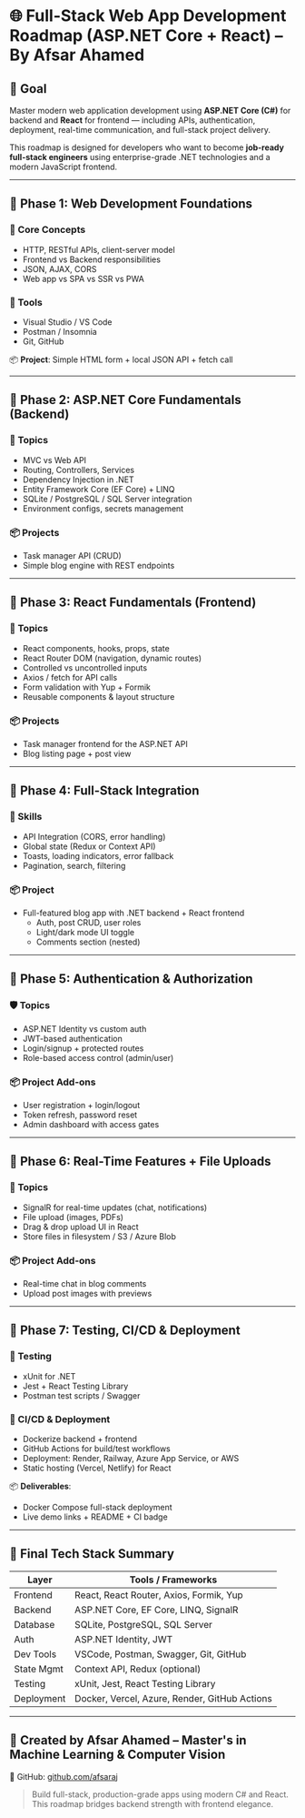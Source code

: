 # 🌐 Full-Stack Web App Development Roadmap (ASP.NET Core + React) – By Afsar Ahamed

## 🎯 Goal
Master modern web application development using **ASP.NET Core (C#)** for backend and **React** for frontend — including APIs, authentication, deployment, real-time communication, and full-stack project delivery.

This roadmap is designed for developers who want to become **job-ready full-stack engineers** using enterprise-grade .NET technologies and a modern JavaScript frontend.

---

## 📍 Phase 1: Web Development Foundations

### 🧠 Core Concepts
- HTTP, RESTful APIs, client-server model
- Frontend vs Backend responsibilities
- JSON, AJAX, CORS
- Web app vs SPA vs SSR vs PWA

### 🔧 Tools
- Visual Studio / VS Code
- Postman / Insomnia
- Git, GitHub

📦 **Project**: Simple HTML form + local JSON API + fetch call

---

## 📍 Phase 2: ASP.NET Core Fundamentals (Backend)

### 🧠 Topics
- MVC vs Web API
- Routing, Controllers, Services
- Dependency Injection in .NET
- Entity Framework Core (EF Core) + LINQ
- SQLite / PostgreSQL / SQL Server integration
- Environment configs, secrets management

### 📦 Projects
- Task manager API (CRUD)
- Simple blog engine with REST endpoints

---

## 📍 Phase 3: React Fundamentals (Frontend)

### 🧠 Topics
- React components, hooks, props, state
- React Router DOM (navigation, dynamic routes)
- Controlled vs uncontrolled inputs
- Axios / fetch for API calls
- Form validation with Yup + Formik
- Reusable components & layout structure

### 📦 Projects
- Task manager frontend for the ASP.NET API
- Blog listing page + post view

---

## 📍 Phase 4: Full-Stack Integration

### 🔧 Skills
- API Integration (CORS, error handling)
- Global state (Redux or Context API)
- Toasts, loading indicators, error fallback
- Pagination, search, filtering

### 📦 Project
- Full-featured blog app with .NET backend + React frontend
  - Auth, post CRUD, user roles
  - Light/dark mode UI toggle
  - Comments section (nested)

---

## 📍 Phase 5: Authentication & Authorization

### 🛡️ Topics
- ASP.NET Identity vs custom auth
- JWT-based authentication
- Login/signup + protected routes
- Role-based access control (admin/user)

### 📦 Project Add-ons
- User registration + login/logout
- Token refresh, password reset
- Admin dashboard with access gates

---

## 📍 Phase 6: Real-Time Features + File Uploads

### 📡 Topics
- SignalR for real-time updates (chat, notifications)
- File upload (images, PDFs)
- Drag & drop upload UI in React
- Store files in filesystem / S3 / Azure Blob

### 📦 Project Add-ons
- Real-time chat in blog comments
- Upload post images with previews

---

## 📍 Phase 7: Testing, CI/CD & Deployment

### 🧪 Testing
- xUnit for .NET
- Jest + React Testing Library
- Postman test scripts / Swagger

### 🚀 CI/CD & Deployment
- Dockerize backend + frontend
- GitHub Actions for build/test workflows
- Deployment: Render, Railway, Azure App Service, or AWS
- Static hosting (Vercel, Netlify) for React

📦 **Deliverables**:
- Docker Compose full-stack deployment
- Live demo links + README + CI badge

---

## 📂 Final Tech Stack Summary

| Layer       | Tools / Frameworks                                |
|-------------|----------------------------------------------------|
| Frontend    | React, React Router, Axios, Formik, Yup           |
| Backend     | ASP.NET Core, EF Core, LINQ, SignalR              |
| Database    | SQLite, PostgreSQL, SQL Server                    |
| Auth        | ASP.NET Identity, JWT                             |
| Dev Tools   | VSCode, Postman, Swagger, Git, GitHub             |
| State Mgmt  | Context API, Redux (optional)                     |
| Testing     | xUnit, Jest, React Testing Library                |
| Deployment  | Docker, Vercel, Azure, Render, GitHub Actions     |

---

## 👤 Created by Afsar Ahamed – Master's in Machine Learning & Computer Vision
📂 GitHub: [github.com/afsaraj](https://github.com/afsaraj)

> Build full-stack, production-grade apps using modern C# and React. This roadmap bridges backend strength with frontend elegance.


